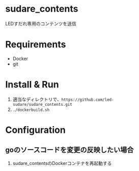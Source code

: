 # sudare_contents

LEDすだれ専用のコンテンツを送信

# Requirements

- Docker
- git

# Install & Run

1. 適当なディレクトリで、`https://github.com/led-sudare/sudare_contents.git`
2. `./dockerbuild.sh`

# Configuration

## goのソースコードを変更の反映したい場合
1. sudare_contentsのDockerコンテナを再起動する
